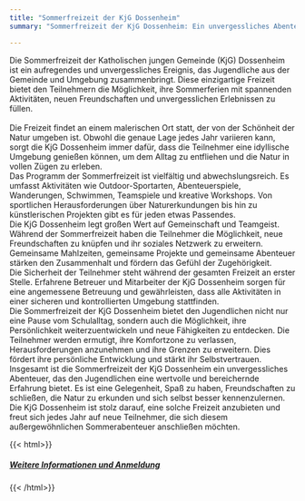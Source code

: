 ```yaml
---
title: "Sommerfreizeit der KjG Dossenheim"
summary: "Sommerfreizeit der KjG Dossenheim: Ein unvergessliches Abenteuer!"

---
```

Die Sommerfreizeit der Katholischen jungen Gemeinde (KjG) Dossenheim ist ein aufregendes und unvergessliches Ereignis, das Jugendliche aus der Gemeinde und Umgebung zusammenbringt. Diese einzigartige Freizeit bietet den Teilnehmern die Möglichkeit, ihre Sommerferien mit spannenden Aktivitäten, neuen Freundschaften und unvergesslichen Erlebnissen zu füllen.   
   
Die Freizeit findet an einem malerischen Ort statt, der von der Schönheit der Natur umgeben ist. Obwohl die genaue Lage jedes Jahr variieren kann, sorgt die KjG Dossenheim immer dafür, dass die Teilnehmer eine idyllische Umgebung genießen können, um dem Alltag zu entfliehen und die Natur in vollen Zügen zu erleben.
   
Das Programm der Sommerfreizeit ist vielfältig und abwechslungsreich. Es umfasst Aktivitäten wie Outdoor-Sportarten, Abenteuerspiele, Wanderungen, Schwimmen, Teamspiele und kreative Workshops. Von sportlichen Herausforderungen über Naturerkundungen bis hin zu künstlerischen Projekten gibt es für jeden etwas Passendes.
   
Die KjG Dossenheim legt großen Wert auf Gemeinschaft und Teamgeist. Während der Sommerfreizeit haben die Teilnehmer die Möglichkeit, neue Freundschaften zu knüpfen und ihr soziales Netzwerk zu erweitern. Gemeinsame Mahlzeiten, gemeinsame Projekte und gemeinsame Abenteuer stärken den Zusammenhalt und fördern das Gefühl der Zugehörigkeit.
   
Die Sicherheit der Teilnehmer steht während der gesamten Freizeit an erster Stelle. Erfahrene Betreuer und Mitarbeiter der KjG Dossenheim sorgen für eine angemessene Betreuung und gewährleisten, dass alle Aktivitäten in einer sicheren und kontrollierten Umgebung stattfinden.
   
Die Sommerfreizeit der KjG Dossenheim bietet den Jugendlichen nicht nur eine Pause vom Schulalltag, sondern auch die Möglichkeit, ihre Persönlichkeit weiterzuentwickeln und neue Fähigkeiten zu entdecken. Die Teilnehmer werden ermutigt, ihre Komfortzone zu verlassen, Herausforderungen anzunehmen und ihre Grenzen zu erweitern. Dies fördert ihre persönliche Entwicklung und stärkt ihr Selbstvertrauen.
   
Insgesamt ist die Sommerfreizeit der KjG Dossenheim ein unvergessliches Abenteuer, das den Jugendlichen eine wertvolle und bereichernde Erfahrung bietet. Es ist eine Gelegenheit, Spaß zu haben, Freundschaften zu schließen, die Natur zu erkunden und sich selbst besser kennenzulernen. Die KjG Dossenheim ist stolz darauf, eine solche Freizeit anzubieten und freut sich jedes Jahr auf neue Teilnehmer, die sich diesem außergewöhnlichen Sommerabenteuer anschließen möchten.

{{< html>}}
<section>
    <div class="px-4 mx-auto max-w-screen-xl lg:px-6">
        <div class="mx-auto max-w-screen-sm text-center">
            <a class="inline-block px-4 py-2 bg-primary-500 text-white font-medium leading-snug rounded-full shadow-md hover:bg-primary-600 hover:shadow-lg focus:bg-primary-600 focus:shadow-lg focus:outline-none focus:ring-0 active:bg-primary-700 active:shadow-lg my-5 md:mr-2"
                href="/sommerfreizeit/anmeldung/" role="button"
                data-mdb-ripple="true" data-mdb-ripple-color="light">
                <h5 class="text-white">Weitere Informationen und Anmeldung</h5>
            </a>
    </div>
</section>
{{< /html>}}